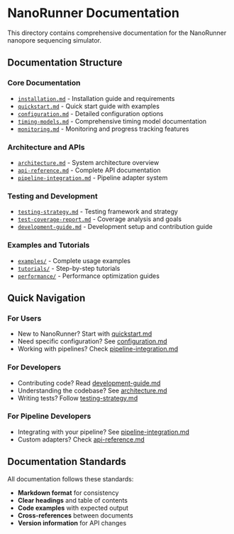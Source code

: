 # NanoRunner Documentation

This directory contains comprehensive documentation for the NanoRunner nanopore sequencing simulator.

## Documentation Structure

### Core Documentation
- [`installation.md`](installation.md) - Installation guide and requirements
- [`quickstart.md`](quickstart.md) - Quick start guide with examples
- [`configuration.md`](configuration.md) - Detailed configuration options
- [`timing-models.md`](timing-models.md) - Comprehensive timing model documentation
- [`monitoring.md`](monitoring.md) - Monitoring and progress tracking features

### Architecture and APIs
- [`architecture.md`](architecture.md) - System architecture overview
- [`api-reference.md`](api-reference.md) - Complete API documentation
- [`pipeline-integration.md`](pipeline-integration.md) - Pipeline adapter system

### Testing and Development
- [`testing-strategy.md`](testing-strategy.md) - Testing framework and strategy
- [`test-coverage-report.md`](test-coverage-report.md) - Coverage analysis and goals
- [`development-guide.md`](development-guide.md) - Development setup and contribution guide

### Examples and Tutorials
- [`examples/`](examples/) - Complete usage examples
- [`tutorials/`](tutorials/) - Step-by-step tutorials
- [`performance/`](performance/) - Performance optimization guides

## Quick Navigation

### For Users
- New to NanoRunner? Start with [quickstart.md](quickstart.md)
- Need specific configuration? See [configuration.md](configuration.md)
- Working with pipelines? Check [pipeline-integration.md](pipeline-integration.md)

### For Developers
- Contributing code? Read [development-guide.md](development-guide.md)
- Understanding the codebase? See [architecture.md](architecture.md)
- Writing tests? Follow [testing-strategy.md](testing-strategy.md)

### For Pipeline Developers
- Integrating with your pipeline? See [pipeline-integration.md](pipeline-integration.md)
- Custom adapters? Check [api-reference.md](api-reference.md)

## Documentation Standards

All documentation follows these standards:
- **Markdown format** for consistency
- **Clear headings** and table of contents
- **Code examples** with expected output
- **Cross-references** between documents
- **Version information** for API changes